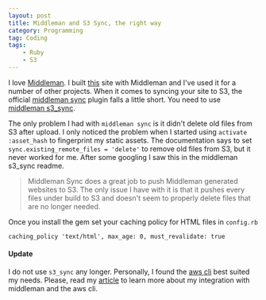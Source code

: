 ```yaml
---
layout: post
title: Middleman and S3 Sync, the right way
category: Programming
tag: Coding
tags:
    - Ruby
    - S3
---
```


I love [Middleman](http://middlemanapp.com). I built [this](/) site with Middleman and I've used it for a number of other projects.
When it comes to syncing your site to S3, the official [middleman sync](https://github.com/karlfreeman/middleman-sync) plugin
falls a little short. You need to use [middleman s3_sync](https://github.com/fredjean/middleman-s3_sync).

The only problem I had with `middleman sync` is it didn't delete old files from S3 after upload. 
I only noticed the problem when I started using `activate :asset_hash` to fingerprint my static assets.
The documentation says to set `sync.existing_remote_files = 'delete'` to remove old files from S3, but it never worked for me. 
After some googling I saw this in the middleman s3_sync readme.

> Middleman Sync does a great job to push Middleman generated websites to S3. The only issue I have with it is that it pushes every files under build to S3 and doesn't seem to properly delete files that are no longer needed.

Once you install the gem set your caching policy for HTML files in `config.rb`

    caching_policy 'text/html', max_age: 0, must_revalidate: true

#### Update

I do not use `s3_sync` any longer.
Personally, I found the [aws cli](http://docs.aws.amazon.com/cli/latest/reference/s3/index.html) best suited my needs. Please, read my [article](/2013/12/02/aws-cli-middleman-s3-sync.html) to learn more about my integration with middleman and the aws cli.
